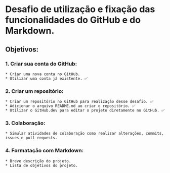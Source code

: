 # Desafio de utilização e fixação das funcionalidades do **GitHub** e do **Markdown**.

## Objetivos: 

### 1. Criar sua conta do GitHub:
    * Criar uma nova conta no GitHub.
    * Utilizar uma conta já existente. ✅

### 2. Criar um repositório:
    * Criar um repositório no GitHub para realização desse desafio. ✅
    * Adicionar o arquivo README.md ao criar o repositório. ✅
    * Utilizar o GitHub.dev para editar o projeto diretamente no GitHub. ✅

### 3. Colaboração:
    * Simular atividades de colaboração como realizar alterações, commits, issues e pull requests.
    
### 4. Formatação com Markdown:
    * Breve descrição do projeto.
    * Lista de objetivos do projeto.
